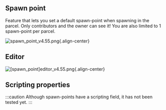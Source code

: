 ## Spawn point

Feature that lets you set a default spawn-point when spawning in the parcel.
Only contributors and the owner can see it!
You are also limited to 1 spawn-point per parcel.

![spawn_point_v4.55.png](/features/spawn_point_v4.55.png){.align-center}

## Editor

![[spawn_point]editor_v4.55.png](/features/[spawn_point]editor_v4.55.png){.align-center}

## Scripting properties

:::caution
Although spawn-points have a scripting field, it has not been tested yet.
:::
